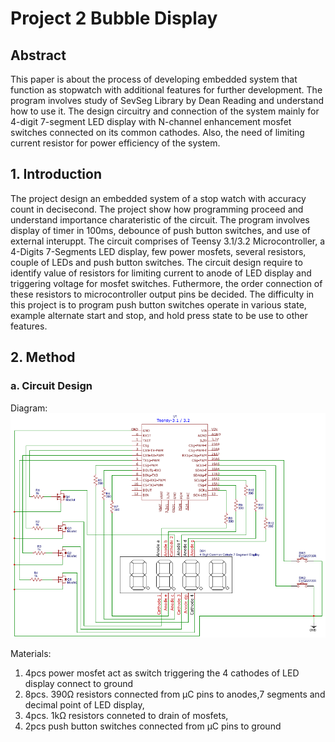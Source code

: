 # Project 2 Bubble Display

## Abstract
This paper is about the process of developing embedded system that function as stopwatch with additional features for further development. The program involves study of SevSeg Library by Dean Reading and understand how to use it. The design circuitry and connection of the system mainly for 4-digit 7-segment LED display with N-channel enhancement mosfet switches connected on its common cathodes. Also, the need of limiting current resistor for power efficiency of the system.

## 1. Introduction
The project design an embedded system of a stop watch with accuracy count in decisecond. The project show how programming proceed and understand importance charateristic of the circuit. The program involves display of timer in 100ms, debounce of push button switches, and use of external interuppt. The circuit comprises of Teensy 3.1/3.2 Microcontroller, a 4-Digits 7-Segments LED display, few power mosfets, several resistors, couple of LEDs and push button switches. The circuit design require to identify value of resistors for limiting current to anode of LED display and triggering voltage for mosfet switches. Futhermore, the order connection of these resistors to microcontroller output pins be decided. The difficulty in this project is to program push button switches operate in various state, example alternate start and stop, and hold press state to be use to other features.



## 2. Method
### a. Circuit Design
Diagram: 
![alt text](https://github.com/jvnsep/Project2BubbleDisplay/blob/master/result/circuit.png "Circuit Diagram")

Materials:
1. 4pcs power mosfet act as switch triggering the 4 cathodes of LED display connect to ground
2. 8pcs. 390Ω resistors connected from μC pins to anodes,7 segments and decimal point of LED display, 
3. 4pcs. 1kΩ resistors conneted to drain of mosfets, 
4. 2pcs push button switches connected from μC pins to ground 
